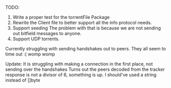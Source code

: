 TODO:
1. Write a proper test for the torrentFile Package
2. Rewrite the Client file to better support all the info protocol needs.
3. Support seeding
    The problem with that is because we are not sending out bitfield messages to anyone.
4. Support UDP torrents.

Currently struggling with sending handshakes out to peers. They all seem to time out :( womp womp

Update: 
It is struggling with making a connection in the first place, not sending over the handshakes
Turns out the peers decoded from the tracker response is not a divisor of 6, something is up. I should've used a string instead of []byte
